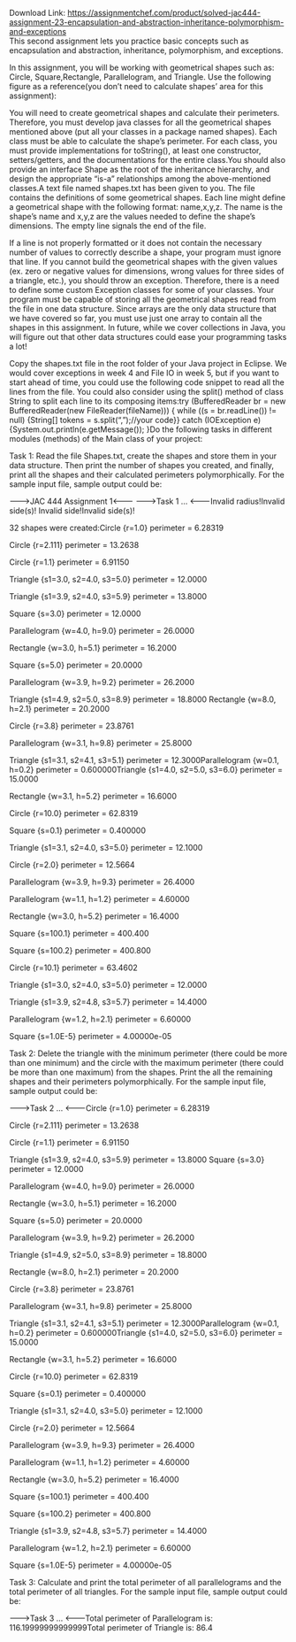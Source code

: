 Download Link: https://assignmentchef.com/product/solved-jac444-assignment-23-encapsulation-and-abstraction-inheritance-polymorphism-and-exceptions
<br>
This second assignment lets you practice basic concepts such as encapsulation and abstraction, inheritance, polymorphism, and exceptions.

In this assignment, you will be working with geometrical shapes such as: Circle, Square,Rectangle, Parallelogram, and Triangle. Use the following figure as a reference(you don’t need to calculate shapes’ area for this assignment):

You will need to create geometrical shapes and calculate their perimeters. Therefore, you must develop java classes for all the geometrical shapes mentioned above (put all your classes in a package named shapes). Each class must be able to calculate the shape’s perimeter. For each class, you must provide implementations for toString(), at least one constructor, setters/getters, and the documentations for the entire class.You should also provide an interface Shape as the root of the inheritance hierarchy, and design the appropriate “is-a” relationships among the above-mentioned classes.A text file named shapes.txt has been given to you. The file contains the definitions of some geometrical shapes. Each line might define a geometrical shape with the following format: name,x,y,z. The name is the shape’s name and x,y,z are the values needed to define the shape’s dimensions. The empty line signals the end of the file.

If a line is not properly formatted or it does not contain the necessary number of values to correctly describe a shape, your program must ignore that line. If you cannot build the geometrical shapes with the given values (ex. zero or negative values for dimensions, wrong values for three sides of a triangle, etc.), you should throw an exception. Therefore, there is a need to define some custom Exception classes for some of your classes. Your program must be capable of storing all the geometrical shapes read from the file in one data structure. Since arrays are the only data structure that we have covered so far, you must use just one array to contain all the shapes in this assignment. In future, while we cover collections in Java, you will figure out that other data structures could ease your programming tasks a lot!

Copy the shapes.txt file in the root folder of your Java project in Eclipse. We would cover exceptions in week 4 and File IO in week 5, but if you want to start ahead of time, you could use the following code snippet to read all the lines from the file. You could also consider using the split() method of class String to split each line to its composing items:try (BufferedReader br = new BufferedReader(new FileReader(fileName))) { while ((s = br.readLine()) != null) {String[] tokens = s.split(“,”);//your code}} catch (IOException e) {System.out.println(e.getMessage()); }Do the following tasks in different modules (methods) of the Main class of your project:

Task 1: Read the file Shapes.txt, create the shapes and store them in your data structure. Then print the number of shapes you created, and finally, print all the shapes and their calculated perimeters polymorphically. For the sample input file, sample output could be:

——-&gt;JAC 444 Assignment 1&lt;——- ——-&gt;Task 1 … &lt;——-Invalid radius!Invalid side(s)! Invalid side!Invalid side(s)!

32 shapes were created:Circle {r=1.0} perimeter = 6.28319

Circle {r=2.111} perimeter = 13.2638

Circle {r=1.1} perimeter = 6.91150

Triangle {s1=3.0, s2=4.0, s3=5.0} perimeter = 12.0000

Triangle {s1=3.9, s2=4.0, s3=5.9} perimeter = 13.8000

Square {s=3.0} perimeter = 12.0000

Parallelogram {w=4.0, h=9.0} perimeter = 26.0000

Rectangle {w=3.0, h=5.1} perimeter = 16.2000

Square {s=5.0} perimeter = 20.0000

Parallelogram {w=3.9, h=9.2} perimeter = 26.2000

Triangle {s1=4.9, s2=5.0, s3=8.9} perimeter = 18.8000 Rectangle {w=8.0, h=2.1} perimeter = 20.2000

Circle {r=3.8} perimeter = 23.8761

Parallelogram {w=3.1, h=9.8} perimeter = 25.8000

Triangle {s1=3.1, s2=4.1, s3=5.1} perimeter = 12.3000Parallelogram {w=0.1, h=0.2} perimeter = 0.600000Triangle {s1=4.0, s2=5.0, s3=6.0} perimeter = 15.0000

Rectangle {w=3.1, h=5.2} perimeter = 16.6000

Circle {r=10.0} perimeter = 62.8319

Square {s=0.1} perimeter = 0.400000

Triangle {s1=3.1, s2=4.0, s3=5.0} perimeter = 12.1000

Circle {r=2.0} perimeter = 12.5664

Parallelogram {w=3.9, h=9.3} perimeter = 26.4000

Parallelogram {w=1.1, h=1.2} perimeter = 4.60000

Rectangle {w=3.0, h=5.2} perimeter = 16.4000

Square {s=100.1} perimeter = 400.400

Square {s=100.2} perimeter = 400.800

Circle {r=10.1} perimeter = 63.4602

Triangle {s1=3.0, s2=4.0, s3=5.0} perimeter = 12.0000

Triangle {s1=3.9, s2=4.8, s3=5.7} perimeter = 14.4000

Parallelogram {w=1.2, h=2.1} perimeter = 6.60000

Square {s=1.0E-5} perimeter = 4.00000e-05

Task 2: Delete the triangle with the minimum perimeter (there could be more than one minimum) and the circle with the maximum perimeter (there could be more than one maximum) from the shapes. Print the all the remaining shapes and their perimeters polymorphically. For the sample input file, sample output could be:

——-&gt;Task 2 … &lt;——-Circle {r=1.0} perimeter = 6.28319

Circle {r=2.111} perimeter = 13.2638

Circle {r=1.1} perimeter = 6.91150

Triangle {s1=3.9, s2=4.0, s3=5.9} perimeter = 13.8000 Square {s=3.0} perimeter = 12.0000

Parallelogram {w=4.0, h=9.0} perimeter = 26.0000

Rectangle {w=3.0, h=5.1} perimeter = 16.2000

Square {s=5.0} perimeter = 20.0000

Parallelogram {w=3.9, h=9.2} perimeter = 26.2000

Triangle {s1=4.9, s2=5.0, s3=8.9} perimeter = 18.8000

Rectangle {w=8.0, h=2.1} perimeter = 20.2000

Circle {r=3.8} perimeter = 23.8761

Parallelogram {w=3.1, h=9.8} perimeter = 25.8000

Triangle {s1=3.1, s2=4.1, s3=5.1} perimeter = 12.3000Parallelogram {w=0.1, h=0.2} perimeter = 0.600000Triangle {s1=4.0, s2=5.0, s3=6.0} perimeter = 15.0000

Rectangle {w=3.1, h=5.2} perimeter = 16.6000

Circle {r=10.0} perimeter = 62.8319

Square {s=0.1} perimeter = 0.400000

Triangle {s1=3.1, s2=4.0, s3=5.0} perimeter = 12.1000

Circle {r=2.0} perimeter = 12.5664

Parallelogram {w=3.9, h=9.3} perimeter = 26.4000

Parallelogram {w=1.1, h=1.2} perimeter = 4.60000

Rectangle {w=3.0, h=5.2} perimeter = 16.4000

Square {s=100.1} perimeter = 400.400

Square {s=100.2} perimeter = 400.800

Triangle {s1=3.9, s2=4.8, s3=5.7} perimeter = 14.4000

Parallelogram {w=1.2, h=2.1} perimeter = 6.60000

Square {s=1.0E-5} perimeter = 4.00000e-05

Task 3: Calculate and print the total perimeter of all parallelograms and the total perimeter of all triangles. For the sample input file, sample output could be:

——-&gt;Task 3 … &lt;——-Total perimeter of Parallelogram is: 116.19999999999999Total perimeter of Triangle is: 86.4